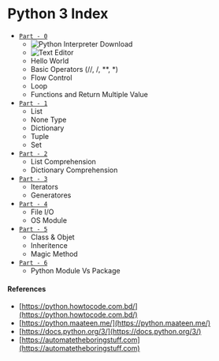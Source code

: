 # Python 3 Index
- [`Part - 0`]()
  - ![Python Interpreter Download](https://www.python.org/downloads/)
  - ![Text Editor](https://code.visualstudio.com/)
  - Hello World
  - Basic Operators (//, /, **, *)
  - Flow Control
  - Loop
  - Functions and Return Multiple Value
- [`Part - 1`](https://github.com/lab-semantics/Deep-Learning-Guide/blob/master/Python3/python3_intro_part_1.ipynb)
  - List 
  - None Type
  - Dictionary
  - Tuple
  - Set
- [`Part - 2`](https://github.com/lab-semantics/Deep-Learning-Guide/blob/master/Python3/python3_intro_part_2.ipynb)
  - List Comprehension
  - Dictionary Comprehension
- [`Part - 3`](https://github.com/lab-semantics/Deep-Learning-Guide/blob/master/Python3/python3_intro_part_3.ipynb)
  - Iterators
  - Generatores
- [`Part - 4`](https://github.com/lab-semantics/Deep-Learning-Guide/blob/master/Python3/python3_intro_part_4.ipynb)
  - File I/O 
  - OS Module
- [`Part - 5`](https://github.com/lab-semantics/Deep-Learning-Guide/blob/master/Python3/python3_intro_part_5_%5BOOP%5D.ipynb)
  - Class & Objet
  - Inheritence
  - Magic Method
- [`Part - 6`](https://github.com/lab-semantics/Deep-Learning-Guide/blob/master/Python3/python3_intro_part_6.ipynb)
  - Python Module Vs Package 
  
#### References
- [https://python.howtocode.com.bd/](https://python.howtocode.com.bd/)
- [https://python.maateen.me/](https://python.maateen.me/) 
- [https://docs.python.org/3/](https://docs.python.org/3/)
- [https://automatetheboringstuff.com](https://automatetheboringstuff.com)

